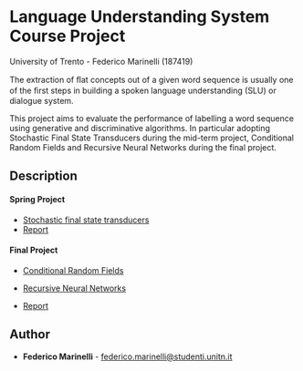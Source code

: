 # Language Understanding System Course Project

University of Trento - Federico Marinelli (187419)

The extraction of ﬂat concepts out of a given word sequence is usually one of the ﬁrst steps in building a spoken language understanding (SLU) or dialogue system.

This project aims to evaluate the performance of labelling a word sequence using generative and discriminative algorithms. In particular adopting Stochastic Final State Transducers during the mid-term project, Conditional Random Fields and Recursive Neural Networks during the final project.

## Description

#### Spring Project

* [Stochastic final state transducers](https://github.com/feedmari/Language-Understanding-System-Project/tree/master/mid_term_project) 
* [Report](https://github.com/feedmari/Language-Understanding-System-Project/blob/master/mid_term_project/report.pdf)


#### Final Project

* [Conditional Random Fields](https://github.com/feedmari/Language-Understanding-System-Project/tree/master/final_project/crf_final) 

* [Recursive Neural Networks](https://github.com/feedmari/Language-Understanding-System-Project/tree/master/final_project/rnn) 

* [Report](https://github.com/feedmari/Language-Understanding-System-Project/blob/master/final_project/report_final.pdf)


## Author

* **Federico Marinelli** - [federico.marinelli@studenti.unitn.it](mailto:federico.marinelli@studenti.unitn.it)
